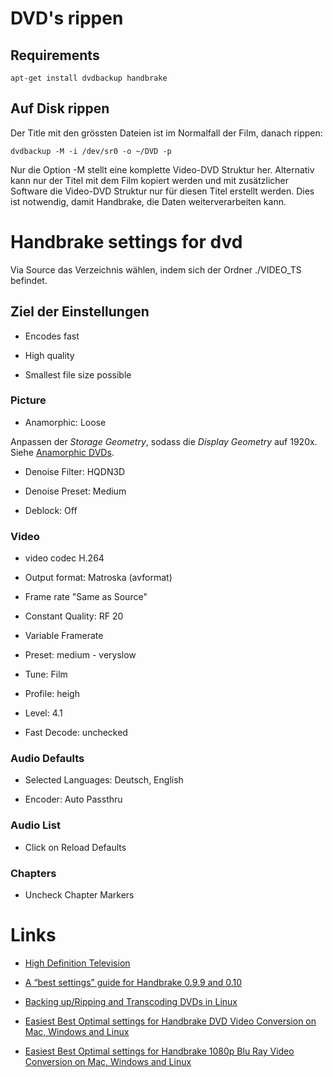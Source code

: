 # DVD's rippen

## Requirements

	apt-get install dvdbackup handbrake

## Auf Disk rippen

Der Title mit den grössten Dateien ist im Normalfall der Film, danach rippen:

	dvdbackup -M -i /dev/sr0 -o ~/DVD -p

Nur die Option -M stellt eine komplette Video-DVD Struktur her. Alternativ kann nur der Titel mit dem Film kopiert werden und mit zusätzlicher Software die Video-DVD Struktur nur für diesen Titel erstellt werden. Dies ist notwendig, damit Handbrake, die Daten weiterverarbeiten kann.

# Handbrake settings for dvd

Via Source das Verzeichnis wählen, indem sich der Ordner ./VIDEO\_TS befindet.

## Ziel der Einstellungen

* Encodes fast

* High quality

* Smallest file size possible

### Picture

* Anamorphic: Loose

Anpassen der *Storage Geometry*, sodass die *Display Geometry* auf 1920x. Siehe [Anamorphic DVDs](https://trac.handbrake.fr/wiki/AnamorphicGuide).

* Denoise Filter: HQDN3D

* Denoise Preset: Medium

* Deblock: Off

### Video

* video codec H.264

* Output format: Matroska (avformat)

* Frame rate "Same as Source" 

* Constant Quality: RF 20

* Variable Framerate

* Preset: medium - veryslow

* Tune: Film

* Profile: heigh

* Level: 4.1

* Fast Decode: unchecked

### Audio Defaults

* Selected Languages: Deutsch, English

* Encoder: Auto Passthru

### Audio List

* Click on Reload Defaults

### Chapters

* Uncheck Chapter Markers

# Links

* [High Definition Television](https://de.wikipedia.org/wiki/High_Definition_Television)

* [A “best settings” guide for Handbrake 0.9.9 and 0.10](https://mattgadient.com/2013/06/12/a-best-settings-guide-for-handbrake-0-9-9)


* [Backing up/Ripping and Transcoding DVDs in Linux](http://www.oyvindhauge.com/blog/2010/09/19/backing-upripping-dvds-in-linux/)

* [Easiest Best Optimal settings for Handbrake DVD Video Conversion on Mac, Windows and Linux](http://www.thewebernets.com/2015/02/28/easiest-best-optimal-settings-for-handbrake-dvd-video-conversion-on-mac-windows-and-linux)

* [Easiest Best Optimal settings for Handbrake 1080p Blu Ray Video Conversion on Mac, Windows and Linux](http://www.thewebernets.com/2014/12/31/quickest-easiest-best-optimal-settings-for-handbrake-blu-ray-video-conversion-on-mac-windows-and-linux)
